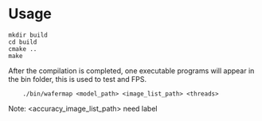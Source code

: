 # Usage

    mkdir build 
    cd build
    cmake ..
    make

After the compilation is completed, one executable programs will appear in the bin folder, this is used to test and FPS.


```
    ./bin/wafermap <model_path> <image_list_path> <threads>
```

Note: <accuracy_image_list_path> need label

